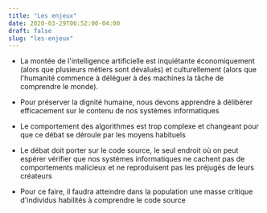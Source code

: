 ```yaml
---
title: "Les enjeux"
date: 2020-03-29T06:52:00-04:00
draft: false
slug: "les-enjeux"
---
```


* La montée de l'intelligence artificielle est inquiétante économiquement (alors que
  plusieurs métiers sont dévalués) et culturellement (alors que l'humanité
  commence à déléguer à des machines la tâche de comprendre le monde). 

* Pour préserver la dignité humaine, nous devons apprendre à délibérer
  efficacement sur le contenu de nos systèmes informatiques

* Le comportement des algorithmes est trop complexe et changeant pour que ce
  débat se déroule par les moyens habituels

* Le débat doit porter sur le code source, le seul endroit où on peut espérer
  vérifier que nos systèmes informatiques ne cachent pas de comportements
  malicieux et ne reproduisent pas les préjugés de leurs créateurs

* Pour ce faire, il faudra atteindre dans la population une masse critique
  d'individus habilités à comprendre le code source
